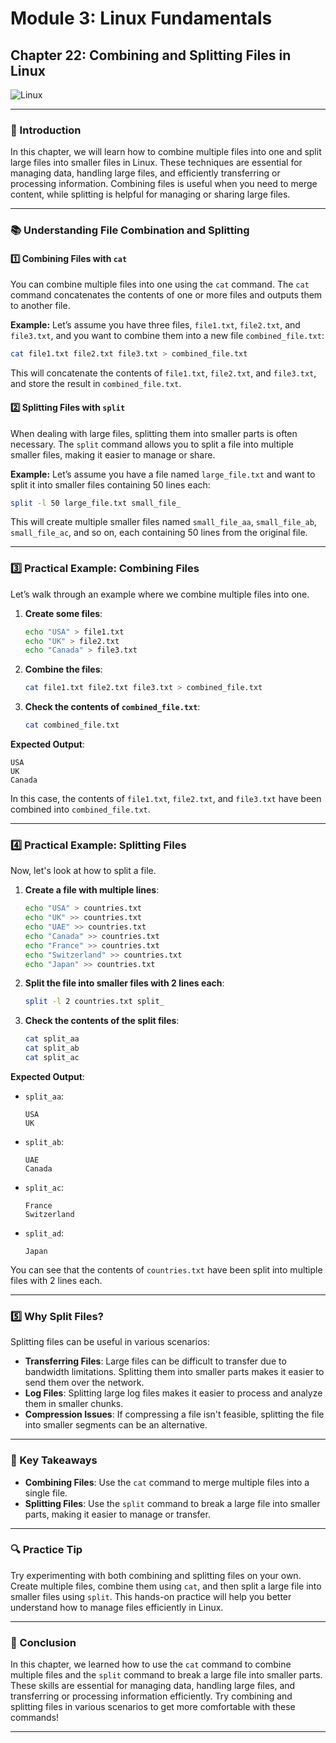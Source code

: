 # **Module 3: Linux Fundamentals**
## **Chapter 22: Combining and Splitting Files in Linux**

![Linux](https://img.shields.io/badge/Linux-Fundamentals-green)

---

### **🔑 Introduction**
In this chapter, we will learn how to combine multiple files into one and split large files into smaller files in Linux. These techniques are essential for managing data, handling large files, and efficiently transferring or processing information. Combining files is useful when you need to merge content, while splitting is helpful for managing or sharing large files.

---

### **📚 Understanding File Combination and Splitting**

#### **1️⃣ Combining Files with `cat`**

You can combine multiple files into one using the `cat` command. The `cat` command concatenates the contents of one or more files and outputs them to another file.

**Example:**
Let’s assume you have three files, `file1.txt`, `file2.txt`, and `file3.txt`, and you want to combine them into a new file `combined_file.txt`:

```bash
cat file1.txt file2.txt file3.txt > combined_file.txt
```

This will concatenate the contents of `file1.txt`, `file2.txt`, and `file3.txt`, and store the result in `combined_file.txt`.

#### **2️⃣ Splitting Files with `split`**

When dealing with large files, splitting them into smaller parts is often necessary. The `split` command allows you to split a file into multiple smaller files, making it easier to manage or share.

**Example:**
Let’s assume you have a file named `large_file.txt` and want to split it into smaller files containing 50 lines each:

```bash
split -l 50 large_file.txt small_file_
```

This will create multiple smaller files named `small_file_aa`, `small_file_ab`, `small_file_ac`, and so on, each containing 50 lines from the original file.

---

### **3️⃣ Practical Example: Combining Files**

Let’s walk through an example where we combine multiple files into one.

1. **Create some files**:
   ```bash
   echo "USA" > file1.txt
   echo "UK" > file2.txt
   echo "Canada" > file3.txt
   ```

2. **Combine the files**:
   ```bash
   cat file1.txt file2.txt file3.txt > combined_file.txt
   ```

3. **Check the contents of `combined_file.txt`**:
   ```bash
   cat combined_file.txt
   ```

**Expected Output**:
```
USA
UK
Canada
```

In this case, the contents of `file1.txt`, `file2.txt`, and `file3.txt` have been combined into `combined_file.txt`.

---

### **4️⃣ Practical Example: Splitting Files**

Now, let's look at how to split a file.

1. **Create a file with multiple lines**:
   ```bash
   echo "USA" > countries.txt
   echo "UK" >> countries.txt
   echo "UAE" >> countries.txt
   echo "Canada" >> countries.txt
   echo "France" >> countries.txt
   echo "Switzerland" >> countries.txt
   echo "Japan" >> countries.txt
   ```

2. **Split the file into smaller files with 2 lines each**:
   ```bash
   split -l 2 countries.txt split_
   ```

3. **Check the contents of the split files**:
   ```bash
   cat split_aa
   cat split_ab
   cat split_ac
   ```

**Expected Output**:
- `split_aa`:
  ```
  USA
  UK
  ```
- `split_ab`:
  ```
  UAE
  Canada
  ```
- `split_ac`:
  ```
  France
  Switzerland
  ```
- `split_ad`:
  ```
  Japan
  ```

You can see that the contents of `countries.txt` have been split into multiple files with 2 lines each.

---

### **5️⃣ Why Split Files?**

Splitting files can be useful in various scenarios:

- **Transferring Files**: Large files can be difficult to transfer due to bandwidth limitations. Splitting them into smaller parts makes it easier to send them over the network.
- **Log Files**: Splitting large log files makes it easier to process and analyze them in smaller chunks.
- **Compression Issues**: If compressing a file isn't feasible, splitting the file into smaller segments can be an alternative.

---

### **🔄 Key Takeaways**
- **Combining Files**: Use the `cat` command to merge multiple files into a single file.
- **Splitting Files**: Use the `split` command to break a large file into smaller parts, making it easier to manage or transfer.

---

### **🔍 Practice Tip**

Try experimenting with both combining and splitting files on your own. Create multiple files, combine them using `cat`, and then split a large file into smaller files using `split`. This hands-on practice will help you better understand how to manage files efficiently in Linux.

---

### **🐛 Conclusion**

In this chapter, we learned how to use the `cat` command to combine multiple files and the `split` command to break a large file into smaller parts. These skills are essential for managing data, handling large files, and transferring or processing information efficiently. Try combining and splitting files in various scenarios to get more comfortable with these commands!

---
